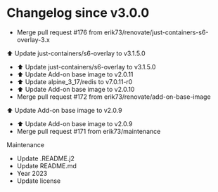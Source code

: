 # Changelog since v3.0.0
- Merge pull request #176 from erik73/renovate/just-containers-s6-overlay-3.x

⬆️ Update just-containers/s6-overlay to v3.1.5.0 
- ⬆️ Update just-containers/s6-overlay to v3.1.5.0 
- ⬆️ Update Add-on base image to v2.0.11 
- ⬆️ Update alpine_3_17/redis to v7.0.11-r0 
- ⬆️ Update Add-on base image to v2.0.10 
- Merge pull request #172 from erik73/renovate/add-on-base-image

⬆️ Update Add-on base image to v2.0.9 
- ⬆️ Update Add-on base image to v2.0.9 
- Merge pull request #171 from erik73/maintenance

Maintenance 
- Update .README.j2 
- Update README.md 
- Year 2023 
- Update license 
